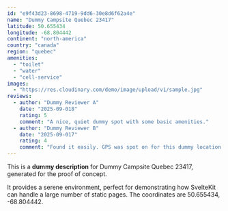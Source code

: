 ```yaml
---
id: "e9f43d23-8698-4719-9dd6-30e8d6f62a4e"
name: "Dummy Campsite Quebec 23417"
latitude: 50.655434
longitude: -68.804442
continent: "north-america"
country: "canada"
region: "quebec"
amenities:
  - "toilet"
  - "water"
  - "cell-service"
images:
  - "https://res.cloudinary.com/demo/image/upload/v1/sample.jpg"
reviews:
  - author: "Dummy Reviewer A"
    date: "2025-09-018"
    rating: 5
    comment: "A nice, quiet dummy spot with some basic amenities."
  - author: "Dummy Reviewer B"
    date: "2025-09-017"
    rating: 4
    comment: "Found it easily. GPS was spot on for this dummy location."
---
```


This is a **dummy description** for Dummy Campsite Quebec 23417, generated for the proof of concept.

It provides a serene environment, perfect for demonstrating how SvelteKit can handle a large number of static pages. The coordinates are 50.655434, -68.804442.
